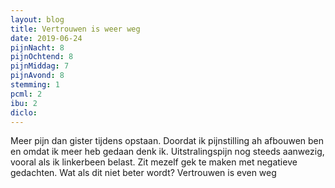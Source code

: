 ```yaml
---
layout: blog
title: Vertrouwen is weer weg
date: 2019-06-24
pijnNacht: 8
pijnOchtend: 8
pijnMiddag: 7
pijnAvond: 8
stemming: 1
pcml: 2
ibu: 2
diclo: 
---
```


Meer pijn dan gister tijdens opstaan. Doordat ik pijnstilling ah afbouwen ben en omdat ik meer heb gedaan denk ik. Uitstralingspijn nog steeds aanwezig, vooral als ik linkerbeen belast. Zit mezelf gek te maken met negatieve gedachten. Wat als dit niet beter wordt? Vertrouwen is even weg

